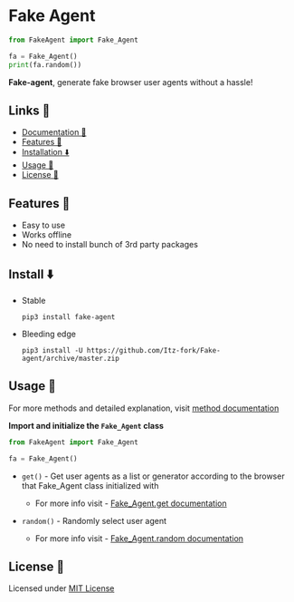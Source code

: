 # Fake Agent
```python
from FakeAgent import Fake_Agent

fa = Fake_Agent()
print(fa.random())
```

**Fake-agent**, generate fake browser user agents without a hassle!


## Links 🔗
- [Documentation 📔](https://itz-fork.github.io/Fake-agent)
- [Features 💪](#features-)
- [Installation ⬇️](#install-)
- [Usage 🤔](#usage-)
- [License 👮](#license-)


## Features 💪
- Easy to use
- Works offline
- No need to install bunch of 3rd party packages


## Install ⬇️
- Stable
    ```
    pip3 install fake-agent
    ```
- Bleeding edge
    ```
    pip3 install -U https://github.com/Itz-fork/Fake-agent/archive/master.zip
    ```


## Usage 🤔
For more methods and detailed explanation, visit [method documentation](https://itz-fork.github.io/Fake-agent/#/methods/README)


**Import and initialize the `Fake_Agent` class**

```python
from FakeAgent import Fake_Agent

fa = Fake_Agent()
```

- `get()` - Get user agents as a list or generator according to the browser that Fake_Agent class initialized with
    - For more info visit - [Fake_Agent.get documentation](https://itz-fork.github.io/Fake-agent/#/methods/get)

- `random()` - Randomly select user agent
    - For more info visit - [Fake_Agent.random documentation](https://itz-fork.github.io/Fake-agent/#/methods/random)


## License 👮
Licensed under [MIT License](LICENSE)